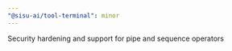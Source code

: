 ```yaml
---
"@sisu-ai/tool-terminal": minor
---
```


Security hardening and support for pipe and sequence operators
